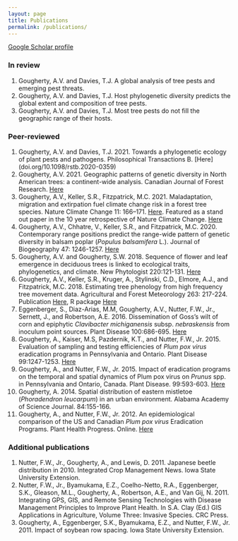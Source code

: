 ```yaml
---
layout: page
title: Publications
permalink: /publications/
---
```


[Google Scholar profile](https://scholar.google.com/citations?hl=en&user=rGPZvTIAAAAJ)

### In review
1. Gougherty, A.V. and Davies, T.J. A global analysis of tree pests and emerging pest threats.
2. Gougherty, A.V. and Davies, T.J. Host phylogenetic diversity predicts the global extent and composition of tree pests. 
3. Gougherty, A.V. and Davies, T.J. Most tree pests do not fill the geographic range of their hosts. 

### Peer-reviewed
1. Gougherty, A.V. and Davies, T.J. 2021. Towards a phylogenetic ecology of plant pests and pathogens. Philosophical Transactions B. [Here] (doi.org/10.1098/rstb.2020-0359)
2. Gougherty, A.V. 2021. Geographic patterns of genetic diversity in North American trees: a continent-wide analysis. Canadian Journal of Forest Research. [Here](https://doi.org/10.1139/cjfr-2020-0539)
3. Gougherty, A.V., Keller, S.R., Fitzpatrick, M.C. 2021. Maladaptation, migration and extirpation fuel climate change risk in a forest tree species. Nature Climate Change 11: 166–171. [Here](https://www.nature.com/articles/s41558-020-00968-6). Featured as a stand out paper in the 10 year retrospective of Nature Climate Change. [Here](https://www.nature.com/articles/s41558-021-01019-4)
4. Gougherty, A.V., Chhatre, V., Keller, S.R., and Fitzpatrick, M.C. 2020. Contemporary range positions predict the range-wide pattern of genetic diversity in balsam poplar (_Populus balsamifera_ L.). Journal of Biogeography 47: 1246-1257. [Here](https://onlinelibrary.wiley.com/doi/10.1111/jbi.13811)
5. Gougherty, A.V. and Gougherty, S.W. 2018. Sequence of flower and leaf emergence in deciduous trees is linked to ecological traits, phylogenetics, and climate. New Phytologist 220:121-131. [Here](https://nph.onlinelibrary.wiley.com/doi/abs/10.1111/nph.15270)
6. Gougherty, A.V., Keller, S.R., Kruger, A., Stylinski, C.D., Elmore, A.J., and Fitzpatrick, M.C. 2018. Estimating tree phenology from high frequency tree movement data. Agricultural and Forest Meteorology 263: 217-224. Publication [Here](https://www.sciencedirect.com/science/article/pii/S0168192318302867), R package [Here](https://github.com/agougher/accel)
7. Eggenberger, S., Diaz-Arias, M.M, Gougherty, A.V., Nutter, F.W., Jr., Sernett, J., and Robertson, A.E. 2016. Dissemination of Goss’s wilt of corn and epiphytic _Clavibacter michiganensis_ subsp. _nebraskensis_ from inoculum point sources. Plant Disease 100:686-695. [Here](https://apsjournals.apsnet.org/doi/abs/10.1094/PDIS-04-15-0486-RE)
8. Gougherty, A., Kaiser, M.S, Pazdernik, K.T., and Nutter, F.W., Jr. 2015. Evaluation of sampling and testing efficiencies of _Plum pox virus_ eradication programs in Pennsylvania and Ontario. Plant Disease 99:1247-1253. [Here](https://apsjournals.apsnet.org/doi/abs/10.1094/PDIS-07-14-0694-RE)
9. Gougherty, A., and Nutter, F.W., Jr. 2015. Impact of eradication programs on the temporal and spatial dynamics of Plum pox virus on _Prunus_ spp. in Pennsylvania and Ontario, Canada. Plant Disease. 99:593-603. [Here](https://apsjournals.apsnet.org/doi/abs/10.1094/PDIS-03-14-0224-RE)
10. Gougherty, A. 2014. Spatial distribution of eastern mistletoe (_Phoradendron leucarpum_) in an urban environment. Alabama Academy of Science Journal. 84:155-166. 
11. Gougherty, A., and Nutter, F.W., Jr. 2012. An epidemiological comparison of the US and Canadian _Plum pox virus_ Eradication Programs. Plant Health Progress. Online. [Here](http://www.plantmanagementnetwork.org/pub/php/symposium/melhus/2011/plumpox/)

### Additional publications 		
1. Nutter, F.W., Jr., Gougherty, A., and Lewis, D. 2011. Japanese beetle distribution in 2010. Integrated Crop Management News. Iowa State University Extension.
2. Nutter, F.W., Jr., Byamukama, E.Z., Coelho-Netto, R.A., Eggenberger, S.K., Gleason, M.L., Gougherty, A., Robertson, A.E., and Van Gij, N. 2011. Integrating GPS, GIS, and Remote Sensing Technologies with Disease Management Principles to Improve Plant Health. In S.A. Clay (Ed.) GIS Applications in Agriculture, Volume Three: Invasive Species. CRC Press.
3. Gougherty, A., Eggenberger, S.K., Byamukama, E.Z., and Nutter, F.W., Jr. 2011. Impact of soybean row spacing. Iowa State University Extension. 
